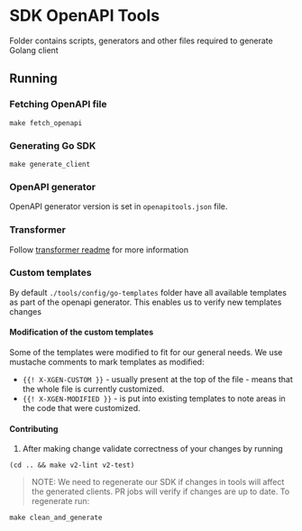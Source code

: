# SDK OpenAPI Tools

Folder contains scripts, generators and other files required to generate Golang client

## Running

### Fetching OpenAPI file

```
make fetch_openapi
```

### Generating Go SDK

```
make generate_client
```

### OpenAPI generator

OpenAPI generator version is set in `openapitools.json` file.

### Transformer

Follow [transformer readme](./transformer/README.md) for more information

### Custom templates

By default `./tools/config/go-templates` folder have all available templates as part of the openapi generator.
This enables us to verify new templates changes

#### Modification of the custom templates

Some of the templates were modified to fit for our general needs.
We use mustache comments to mark templates as modified:

- `{{! X-XGEN-CUSTOM }}` - usually present at the top of the file - means that the whole file is currently customized.
- `{{! X-XGEN-MODIFIED }}` - is put into existing templates to note areas in the code that were customized.

#### Contributing

1. After making change validate correctness of your changes by running

```
(cd .. && make v2-lint v2-test)
```

> NOTE: We need to regenerate our SDK if changes in tools will affect the generated clients.
> PR jobs will verify if changes are up to date.
> To regenerate run:

```
make clean_and_generate
```
